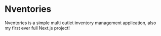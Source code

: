 # Nventories
Nventories is a simple multi outlet inventory management application, also my first ever full Next.js project!